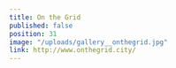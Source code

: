 ```yaml
---
title: On the Grid
published: false
position: 31
image: "/uploads/gallery__onthegrid.jpg"
link: http://www.onthegrid.city/
---
```



